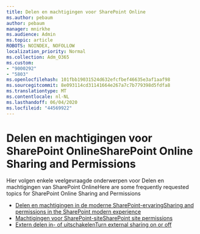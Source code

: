 ```yaml
---
title: Delen en machtigingen voor SharePoint Online
ms.author: pebaum
author: pebaum
manager: mnirkhe
ms.audience: Admin
ms.topic: article
ROBOTS: NOINDEX, NOFOLLOW
localization_priority: Normal
ms.collection: Adm_O365
ms.custom:
- "9000292"
- "5803"
ms.openlocfilehash: 101fbb19031524d632efcfbef46635e3af1aaf98
ms.sourcegitcommit: 8e093114cd31141664e267a7c7b779398d5fdfa8
ms.translationtype: MT
ms.contentlocale: nl-NL
ms.lasthandoff: 06/04/2020
ms.locfileid: "44569922"
---
```

# <a name="sharepoint-online-sharing-and-permissions"></a><span data-ttu-id="cfe76-102">Delen en machtigingen voor SharePoint Online</span><span class="sxs-lookup"><span data-stu-id="cfe76-102">SharePoint Online Sharing and Permissions</span></span>

<span data-ttu-id="cfe76-103">Hier volgen enkele veelgevraagde onderwerpen voor Delen en machtigingen van SharePoint Online</span><span class="sxs-lookup"><span data-stu-id="cfe76-103">Here are some frequently requested topics for SharePoint Online Sharing and Permissions</span></span>

- [<span data-ttu-id="cfe76-104">Delen en machtigingen in de moderne SharePoint-ervaring</span><span class="sxs-lookup"><span data-stu-id="cfe76-104">Sharing and permissions in the SharePoint modern experience</span></span>](https://docs.microsoft.com/sharepoint/modern-experience-sharing-permissions)
- [<span data-ttu-id="cfe76-105">Machtigingen voor SharePoint-site</span><span class="sxs-lookup"><span data-stu-id="cfe76-105">SharePoint site permissions</span></span>](https://docs.microsoft.com/sharepoint/customize-sharepoint-site-permissions)
- [<span data-ttu-id="cfe76-106">Extern delen in- of uitschakelen</span><span class="sxs-lookup"><span data-stu-id="cfe76-106">Turn external sharing on or off</span></span>](https://docs.microsoft.com/sharepoint/turn-external-sharing-on-or-off)